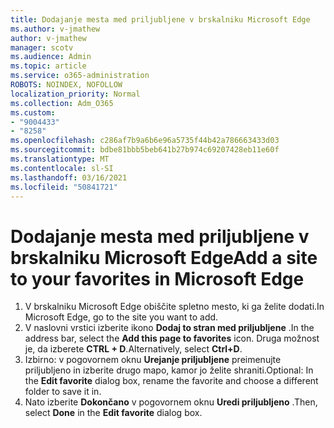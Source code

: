```yaml
---
title: Dodajanje mesta med priljubljene v brskalniku Microsoft Edge
ms.author: v-jmathew
author: v-jmathew
manager: scotv
ms.audience: Admin
ms.topic: article
ms.service: o365-administration
ROBOTS: NOINDEX, NOFOLLOW
localization_priority: Normal
ms.collection: Adm_O365
ms.custom:
- "9004433"
- "8258"
ms.openlocfilehash: c286af7b9a6b6e96a5735f44b42a786663433d03
ms.sourcegitcommit: bdbe81bbb5beb641b27b974c69207428eb11e60f
ms.translationtype: MT
ms.contentlocale: sl-SI
ms.lasthandoff: 03/16/2021
ms.locfileid: "50841721"
---
```

# <a name="add-a-site-to-your-favorites-in-microsoft-edge"></a><span data-ttu-id="3b47f-102">Dodajanje mesta med priljubljene v brskalniku Microsoft Edge</span><span class="sxs-lookup"><span data-stu-id="3b47f-102">Add a site to your favorites in Microsoft Edge</span></span>

1. <span data-ttu-id="3b47f-103">V brskalniku Microsoft Edge obiščite spletno mesto, ki ga želite dodati.</span><span class="sxs-lookup"><span data-stu-id="3b47f-103">In Microsoft Edge, go to the site you want to add.</span></span>
2. <span data-ttu-id="3b47f-104">V naslovni vrstici izberite ikono **Dodaj to stran med priljubljene** .</span><span class="sxs-lookup"><span data-stu-id="3b47f-104">In the address bar, select the **Add this page to favorites** icon.</span></span> <span data-ttu-id="3b47f-105">Druga možnost je, da izberete **CTRL + D**.</span><span class="sxs-lookup"><span data-stu-id="3b47f-105">Alternatively, select **Ctrl+D**.</span></span>
3. <span data-ttu-id="3b47f-106">Izbirno: v pogovornem oknu **Urejanje priljubljene** preimenujte priljubljeno in izberite drugo mapo, kamor jo želite shraniti.</span><span class="sxs-lookup"><span data-stu-id="3b47f-106">Optional: In the **Edit favorite** dialog box, rename the favorite and choose a different folder to save it in.</span></span>
4. <span data-ttu-id="3b47f-107">Nato izberite **Dokončano** v pogovornem oknu **Uredi priljubljeno** .</span><span class="sxs-lookup"><span data-stu-id="3b47f-107">Then, select **Done** in the **Edit favorite** dialog box.</span></span>
